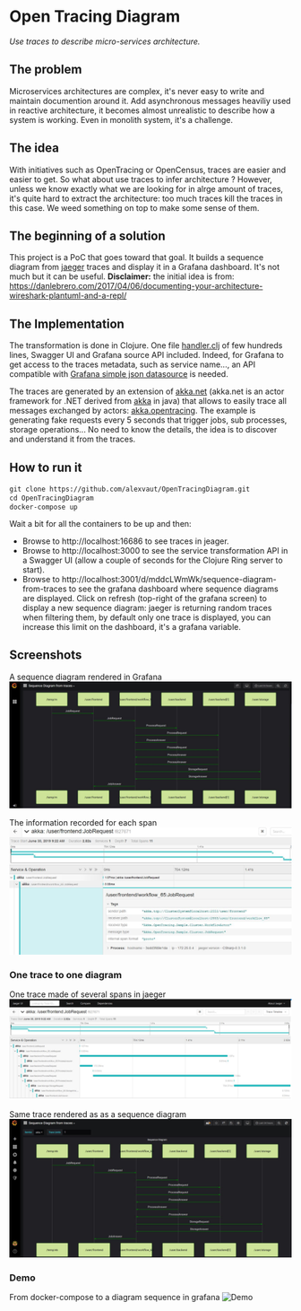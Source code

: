 # Open Tracing Diagram
_Use traces to describe micro-services architecture._

## The problem
Microservices architectures are complex, it's never easy to write and maintain documention around it. Add asynchronous messages heaviliy used in reactive architecture, it becomes almost unrealistic to describe how a system is working. Even in monolith system, it's a challenge.

## The idea
With initiatives such as OpenTracing or OpenCensus, traces are easier and easier to get. So what about use traces to infer architecture ? However, unless we know exactly what we are looking for in alrge amount of traces, it's quite hard to extract the architecture: too much traces kill the traces in this case. We weed something on top to make some sense of them.

## The beginning of a solution

This project is a PoC that goes toward that goal. It builds a sequence diagram from [jaeger](https://www.jaegertracing.io/) traces and display it in a Grafana dashboard. It's not much but it can be useful.
**Disclaimer:** the initial idea is from: https://danlebrero.com/2017/04/06/documenting-your-architecture-wireshark-plantuml-and-a-repl/

## The Implementation

The transformation is done in Clojure. One file [handler.clj](https://github.com/alexvaut/OpenTracingDiagram/blob/master/jaeger2diag/src/jaeger2diag/handler.clj) of few hundreds lines, Swagger UI and Grafana source API included. Indeed, for Grafana to get access to the traces metadata, such as service name..., an API compatible with [Grafana simple json datasource](https://grafana.com/plugins/grafana-simple-json-datasource/installation) is needed.

The traces are generated by an extension of [akka.net](https://github.com/akkadotnet/akka.net) (akka.net is an actor framework for .NET derived from [akka](https://akka.io/) in java) that allows to easily trace all messages exchanged by actors: [akka.opentracing](https://github.com/alexvaut/akka.opentracing). The example is generating fake requests every 5 seconds that trigger jobs, sub processes, storage operations... No need to know the details, the idea is to discover and understand it from the traces.

## How to run it

```
git clone https://github.com/alexvaut/OpenTracingDiagram.git
cd OpenTracingDiagram
docker-compose up
```
Wait a bit for all the containers to be up and then:
- Browse to http://localhost:16686 to see traces in jeager.
- Browse to http://localhost:3000 to see the service transformation API in a Swagger UI (allow a couple of seconds for the Clojure Ring server to start).
- Browse to http://localhost:3001/d/mddcLWmWk/sequence-diagram-from-traces to see the grafana dashboard where sequence diagrams are displayed. Click on refresh (top-right of the grafana screen) to display a new sequence diagram: jaeger is returning random traces when filtering them, by default only one trace is displayed, you can increase this limit on the dashboard, it's a grafana variable.

## Screenshots
A sequence diagram rendered in Grafana
![Capture1](doc/Capture.JPG?raw=true)

The information recorded for each span
![CaptureDetails](doc/CaptureDetails1.JPG?raw=true)

### One trace to one diagram
One trace made of several spans in jaeger
![CaptureJ](doc/CaptureJaeger.JPG?raw=true)

Same trace rendered as as a sequence diagram
![Capture2](doc/Capture2.JPG?raw=true)

### Demo

From docker-compose to a diagram sequence in grafana
![Demo](doc/OpenTracingDiagram1.gif?raw=true)


